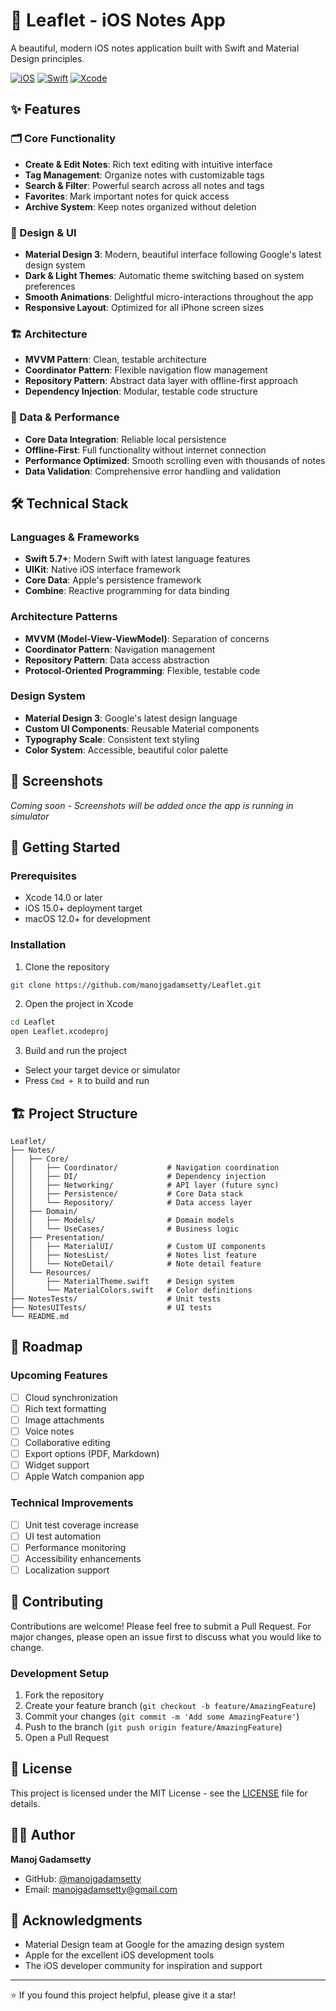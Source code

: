 # 🍃 Leaflet - iOS Notes App

A beautiful, modern iOS notes application built with Swift and Material Design principles.

[![iOS](https://img.shields.io/badge/iOS-15.0+-blue.svg)](https://developer.apple.com/ios/)
[![Swift](https://img.shields.io/badge/Swift-5.7+-orange.svg)](https://swift.org/)
[![Xcode](https://img.shields.io/badge/Xcode-14.0+-blue.svg)](https://developer.apple.com/xcode/)

## ✨ Features

### 🗂️ Core Functionality
- **Create & Edit Notes**: Rich text editing with intuitive interface
- **Tag Management**: Organize notes with customizable tags
- **Search & Filter**: Powerful search across all notes and tags
- **Favorites**: Mark important notes for quick access
- **Archive System**: Keep notes organized without deletion

### 🎨 Design & UI
- **Material Design 3**: Modern, beautiful interface following Google's latest design system
- **Dark & Light Themes**: Automatic theme switching based on system preferences
- **Smooth Animations**: Delightful micro-interactions throughout the app
- **Responsive Layout**: Optimized for all iPhone screen sizes

### 🏗️ Architecture
- **MVVM Pattern**: Clean, testable architecture
- **Coordinator Pattern**: Flexible navigation flow management
- **Repository Pattern**: Abstract data layer with offline-first approach
- **Dependency Injection**: Modular, testable code structure

### 💾 Data & Performance
- **Core Data Integration**: Reliable local persistence
- **Offline-First**: Full functionality without internet connection
- **Performance Optimized**: Smooth scrolling even with thousands of notes
- **Data Validation**: Comprehensive error handling and validation

## 🛠️ Technical Stack

### Languages & Frameworks
- **Swift 5.7+**: Modern Swift with latest language features
- **UIKit**: Native iOS interface framework
- **Core Data**: Apple's persistence framework
- **Combine**: Reactive programming for data binding

### Architecture Patterns
- **MVVM (Model-View-ViewModel)**: Separation of concerns
- **Coordinator Pattern**: Navigation management
- **Repository Pattern**: Data access abstraction
- **Protocol-Oriented Programming**: Flexible, testable code

### Design System
- **Material Design 3**: Google's latest design language
- **Custom UI Components**: Reusable Material components
- **Typography Scale**: Consistent text styling
- **Color System**: Accessible, beautiful color palette

## 📱 Screenshots

*Coming soon - Screenshots will be added once the app is running in simulator*

## 🚀 Getting Started

### Prerequisites
- Xcode 14.0 or later
- iOS 15.0+ deployment target
- macOS 12.0+ for development

### Installation
1. Clone the repository
```bash
git clone https://github.com/manojgadamsetty/Leaflet.git
```

2. Open the project in Xcode
```bash
cd Leaflet
open Leaflet.xcodeproj
```

3. Build and run the project
- Select your target device or simulator
- Press `Cmd + R` to build and run

## 🏗️ Project Structure

```
Leaflet/
├── Notes/
│   ├── Core/
│   │   ├── Coordinator/           # Navigation coordination
│   │   ├── DI/                    # Dependency injection
│   │   ├── Networking/            # API layer (future sync)
│   │   ├── Persistence/           # Core Data stack
│   │   └── Repository/            # Data access layer
│   ├── Domain/
│   │   ├── Models/                # Domain models
│   │   └── UseCases/              # Business logic
│   ├── Presentation/
│   │   ├── MaterialUI/            # Custom UI components
│   │   ├── NotesList/             # Notes list feature
│   │   └── NoteDetail/            # Note detail feature
│   └── Resources/
│       ├── MaterialTheme.swift    # Design system
│       └── MaterialColors.swift   # Color definitions
├── NotesTests/                    # Unit tests
├── NotesUITests/                  # UI tests
└── README.md
```

## 🎯 Roadmap

### Upcoming Features
- [ ] Cloud synchronization
- [ ] Rich text formatting
- [ ] Image attachments
- [ ] Voice notes
- [ ] Collaborative editing
- [ ] Export options (PDF, Markdown)
- [ ] Widget support
- [ ] Apple Watch companion app

### Technical Improvements
- [ ] Unit test coverage increase
- [ ] UI test automation
- [ ] Performance monitoring
- [ ] Accessibility enhancements
- [ ] Localization support

## 🤝 Contributing

Contributions are welcome! Please feel free to submit a Pull Request. For major changes, please open an issue first to discuss what you would like to change.

### Development Setup
1. Fork the repository
2. Create your feature branch (`git checkout -b feature/AmazingFeature`)
3. Commit your changes (`git commit -m 'Add some AmazingFeature'`)
4. Push to the branch (`git push origin feature/AmazingFeature`)
5. Open a Pull Request

## 📄 License

This project is licensed under the MIT License - see the [LICENSE](LICENSE) file for details.

## 👨‍💻 Author

**Manoj Gadamsetty**
- GitHub: [@manojgadamsetty](https://github.com/manojgadamsetty)
- Email: manojgadamsetty@gmail.com

## 🙏 Acknowledgments

- Material Design team at Google for the amazing design system
- Apple for the excellent iOS development tools
- The iOS developer community for inspiration and support

---

⭐ If you found this project helpful, please give it a star!

